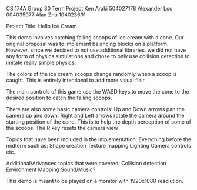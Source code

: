 CS 174A Group 30 Term Project
Ken Araki 504027178
Alexander Lou 004035977
Alan Zhu 104023691

Project Title: Hello Ice Cream

This demo involves catching falling scoops of ice cream with a cone. Our original proposal was to implement balancing blocks on a platform. However, since we decided to not use additional libraries, we did not have any form of physics simulations and chose to only use collision detection to imitate really simple physics.

The colors of the ice cream scoops change randomly when a scoop is caught. This is entirely intentional to add more visual flair.

The main controls of this game use the WASD keys to move the cone to the desired position to catch the falling scoops.

There are also some basic camera controls:
Up and Down arrows pan the camera up and down.
Right and Left arrows rotate the camera around the starting position of the cone. This is to help the depth perception of some of the scoops.
The R key resets the camera view

Topics that have been included in the implementation:
Everything before the midterm such as:
Shape creation
Texture mapping
Lighting
Camera controls
etc.

Additional/Advanced topics that were covered:
Collision detection
Environment Mapping
Sound/Music?

This demo is meant to be played on a monitor with 1920x1080 resolution. 




